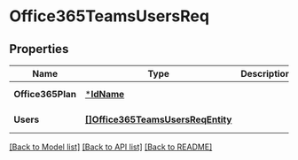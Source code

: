 # Office365TeamsUsersReq

## Properties
Name | Type | Description | Notes
------------ | ------------- | ------------- | -------------
**Office365Plan** | [***IdName**](IdName.md) |  | [default to null]
**Users** | [**[]Office365TeamsUsersReqEntity**](Office365TeamsUsersReqEntity.md) |  | [default to null]

[[Back to Model list]](../README.md#documentation-for-models) [[Back to API list]](../README.md#documentation-for-api-endpoints) [[Back to README]](../README.md)

